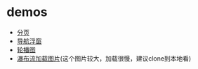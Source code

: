 # demos

- [分页](https://morpwin.github.io/demos/%E5%88%86%E9%A1%B5/)
- [导航浮窗](https://morpwin.github.io/demos/%E5%AF%BC%E8%88%AA%E6%B5%AE%E7%AA%97/)
- [轮播图](https://morpwin.github.io/demos/%E8%BD%AE%E6%92%AD%E5%9B%BE/)
- [瀑布流加载图片](https://morpwin.github.io/demos/%E7%80%91%E5%B8%83%E6%B5%81%E5%8A%A0%E8%BD%BD%E5%9B%BE%E7%89%87/)(这个图片较大，加载很慢，建议clone到本地看)
